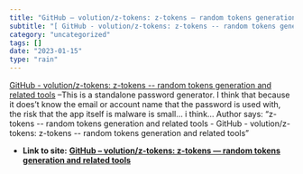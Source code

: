 ```yaml
---
title: "GitHub – volution/z-tokens: z-tokens — random tokens generation and related tools"
subtitle: "[ GitHub - volution/z-tokens: z-tokens -- random tokens generation and related"
category: "uncategorized"
tags: []
date: "2023-01-15"
type: "rain"
---
```

[ GitHub - volution/z-tokens: z-tokens -- random tokens generation and related
tools](< https://github.com/volution/z-tokens>) –This is a standalone password
generator. I think that because it does’t know the email or account name that
the password is used with, the risk that the app itself is malware is small… i
think… Author says: “z-tokens -- random tokens generation and related tools -
GitHub - volution/z-tokens: z-tokens -- random tokens generation and related
tools”


* **Link to site:** **[GitHub – volution/z-tokens: z-tokens — random tokens generation and related tools](None)**